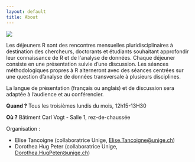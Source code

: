 ```yaml
---
layout: default
title: About
---
```


![](http://www.phdcomics.com/comics/archive/phd113007s.gif)

Les déjeuners R sont des rencontres mensuelles pluridisciplinaires à destination des chercheurs, doctorants et étudiants souhaitant approfondir leur connaissance de R et de l'analyse de données. 
Chaque déjeuner consiste en une présentation suivie d’une discussion. Les séances méthodologiques propres à R alterneront avec des séances centrées sur une question d’analyse de données transversale à plusieurs disciplines.

La langue de présentation (français ou anglais) et de discussion sera adaptée à l’audience et au conférencier.

**Quand ?** Tous les troisièmes lundis du mois, 12h15-13H30

**Où ?** Bâtiment Carl Vogt - Salle 1, rez-de-chaussée

Organisation : 

* Elise Tancoigne (collaboratrice Unige, Elise.Tancoigne@unige.ch) 
* Dorothea Hug Peter (collaboratrice Unige, Dorothea.HugPeter@unige.ch)
